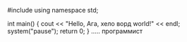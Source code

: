 #include <iostream>
using namespace std;

int main() 
{ 
    cout << "Hello, Ага, хело  ворд world!" << endl;
    system("pause");
    return 0; 
}
..... программист 
